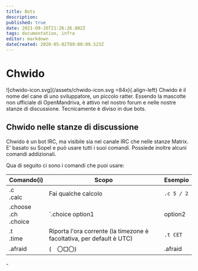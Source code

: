 ```yaml
---
title: Bots
description: 
published: true
date: 2021-09-26T21:26:26.802Z
tags: documentation, infra
editor: markdown
dateCreated: 2020-05-02T09:00:09.523Z
---
```


# Chwido
![chwido-icon.svg](/assets/chwido-icon.svg =84x){.align-left}
Chwido è il nome del cane di uno sviluppatore, un piccolo ratter. Essendo la mascotte non ufficiale di OpenMandriva, è attivo nel nostro forum e nelle nostre stanze di discussione. Tecnicamente è diviso in due bots.

## Chwido nelle stanze di discussione

Chwido è un bot IRC, ma visibile sia nel canale IRC che nelle stanze Matrix. E' basato su Sopel e può usare tutti i suoi comandi. Possiede inoltre alcuni comandi addizionali.

Qua di seguito ci sono i comandi che puoi usare:

| Comando(i) | Scopo | Esempio |
|---------------------|---------------------------------------------|-------------------------|
| .c<br> .calc | Fai qualche calcolo | `.c 5 / 2` |
| .choose<br> .ch<br> .choice | `.choice option1|option2|option3` - Trasforma una scelta difficile in una facile | `.ch rock|rolling|cooker` |
| .t<br> .time | Riporta l'ora corrente (la timezone è facoltativa, per default è UTC) | `.t CET` |
|.afraid|(　〇□〇)|.afraid|

\-

